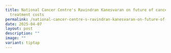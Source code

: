 ```yaml
---
title: National Cancer Centre's Ravindran Kanesvaran on future of cancer care,
  treatment costs
permalink: /national-cancer-centre-s-ravindran-kanesvaran-on-future-of-cancer-care-treatment-costs/
date: 2025-04-07
layout: post
description: ""
image: ""
variant: tiptap
---
```

